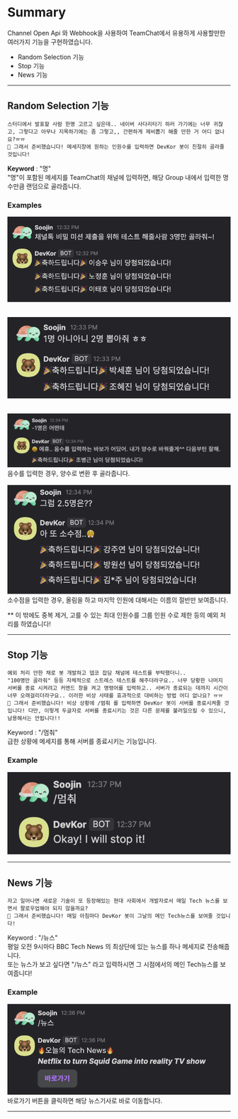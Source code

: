 # Summary

Channel Open Api 와 Webhook을 사용하여 TeamChat에서 유용하게 사용할만한 여러가지 기능을 구현하였습니다.  
- Random Selection 기능
- Stop 기능
- News 기능

***
## Random Selection 기능
```
스터디에서 발표할 사람 한명 고르고 싶은데.. 네이버 사다리타기 하러 가기에는 너무 귀찮고, 그렇다고 아무나 지목하기에는 좀 그렇고,, 간편하게 제비뽑기 해줄 만한 거 어디 없나요?ㅠㅠ 
🎉 그래서 준비했습니다! 메세지창에 원하는 인원수를 입력하면 DevKor 봇이 친절히 골라줄 것입니다!
```
<b>Keyword</b> : "명"  
"명"이 포함된 메세지를 TeamChat의 채널에 입력하면, 해당 Group 내에서 입력한 명수만큼 랜덤으로 골라줍니다.


### Examples
![randomSelect](docs/randomSelect1.png)
<br />
<br />

![randomSelect2](docs/randomSelect2.png)
<br />
<br />

![randomSelect3](docs/randomSelect3.png)
음수를 입력한 경우, 양수로 변환 후 골라줍니다.
<br />
<br />
![randomSelect4](docs/randomSelect4.png)
소수점을 입력한 경우, 올림을 하고 마지막 인원에 대해서는 이름의 절반만 보여줍니다.

** 이 밖에도 중복 제거, 고를 수 있는 최대 인원수를 그룹 인원 수로 제한 등의 예외 처리를 하였습니다!
***
## Stop 기능 
```
예외 처리 안한 채로 봇 개발하고 뎁코 잡담 채널에 테스트를 부탁했더니..
"100명만 골라줘" 등등 자체적으로 스트레스 테스트를 해주더라구요.. 너무 당황한 나머지 서버를 종료 시켜려고 커맨드 창을 켜고 명령어를 입력하고.. 서버가 종료되는 데까지 시간이 너무 오래걸리더라구요.. 이러한 비상 사태를 효과적으로 대비하는 방법 어디 없나요? ㅠㅠ
🎉 그래서 준비했습니다! 비상 상황에 /멈춰 를 입력하면 DevKor 봇이 서버를 종료시켜줄 것입니다! 다만, 이렇게 두글자로 서버를 종료시키는 것은 다른 문제를 불러일으킬 수 있으니, 남용해서는 안됩니다!!
```
Keyword : "/멈춰"  
급한 상황에 메세지를 통해 서버를 종료시키는 기능입니다.


### Example
![stop](docs/stop.png)

***
## News 기능
```
자고 일어나면 새로운 기술이 또 등장해있는 현대 사회에서 개발자로서 매일 Tech 뉴스를 보면서 팔로우업해야 되지 않을까요?
🎉 그래서 준비했습니다! 매일 아침마다 DevKor 봇이 그날의 메인 Tech뉴스를 보여줄 것입니다!
```
Keyword : "/뉴스"  
평일 오전 9시마다 BBC Tech News 의 최상단에 있는 뉴스를 하나 메세지로 전송해줍니다.  
또는 뉴스가 보고 싶다면 "/뉴스" 라고 입력하시면 그 시점에서의 메인 Tech뉴스를 보여줍니다!


### Example
![news](docs/news.png)
바로가기 버튼을 클릭하면 해당 뉴스기사로 바로 이동합니다.
***

